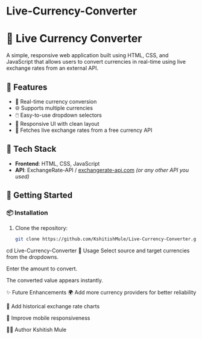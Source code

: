 # Live-Currency-Converter
# 💱 Live Currency Converter

A simple, responsive web application built using HTML, CSS, and JavaScript that allows users to convert currencies in real-time using live exchange rates from an external API.

## 🌟 Features

- 🔄 Real-time currency conversion
- 🌐 Supports multiple currencies
- 🖱️ Easy-to-use dropdown selectors
- 🎨 Responsive UI with clean layout
- 📡 Fetches live exchange rates from a free currency API

## 🧰 Tech Stack

- **Frontend**: HTML, CSS, JavaScript
- **API**: ExchangeRate-API / [exchangerate-api.com](https://www.exchangerate-api.com/) *(or any other API you used)*

## 🚀 Getting Started

### 📦 Installation

1. Clone the repository:
   ```bash
   git clone https://github.com/KshitishMule/Live-Currency-Converter.git
cd Live-Currency-Converter
📌 Usage
Select source and target currencies from the dropdowns.

Enter the amount to convert.

The converted value appears instantly.

✨ Future Enhancements
🌍 Add more currency providers for better reliability

🧮 Add historical exchange rate charts

📱 Improve mobile responsiveness

🧑‍💻 Author
Kshitish Mule
